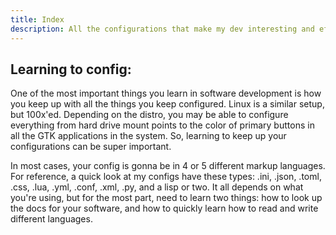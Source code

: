 ```yaml
---
title: Index
description: All the configurations that make my dev interesting and efficient.
---
```


## Learning to config:

One of the most important things you learn in software development is how you
keep up with all the things you keep configured. Linux is a similar setup, but 
100x'ed. Depending on the distro, you may be able to configure everything from 
hard drive mount points to the color of primary buttons in all the GTK applications
in the system. So, learning to keep up your configurations can be super important.

In most cases, your config is gonna be in 4 or 5 different markup languages. For reference,
a quick look at my configs have these types: .ini, .json, .toml, .css, .lua, .yml, .conf, 
.xml, .py, and a lisp or two. It all depends on what you're using, but for the most part,
need to learn two things: how to look up the docs for your software, and how to quickly
learn how to read and write different languages.




